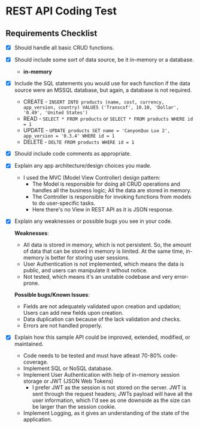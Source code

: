 # REST API Coding Test
 
 ## Requirements Checklist
  - [x] Should handle all basic CRUD functions.
  - [x] Should include some sort of data source, be it in-memory or a database.
    * **in-memory**
  - [x] Include the SQL statements you would use for each function if the data source were an MSSQL database, but again, a database is not required.
    * CREATE - `INSERT INTO products (name, cost, currency, app_version, country) VALUES ('Transcof', 10.10, 'Dollar', '0.49', 'United States')`
    * READ - `SELECT * FROM products` or `SELECT * FROM products WHERE id = 1`
    * UPDATE - `UPDATE products SET name = 'CanyonQuo Lux 2', app_version = '0.3.4' WHERE id = 1`
    * DELETE - `DELTE FROM products WHERE id = 1`
  - [x] Should include code comments as appropriate.
  - [x] Explain any app architecture/design choices you made.
    * I used the MVC (Model View Controller) design pattern:
      * The Model is responsible for doing all CRUD operations and handles all the business logic; All the data are stored in memory.
      * The Controller is responsible for invoking functions from models to do user-specific tasks.
      * Here there's no View in REST API as it is JSON response.

  - [x] Explain any weaknesses or possible bugs you see in your code.
    
    **Weaknesses**:
    * All data is stored in memory, which is not persistent. So, the amount of data that can be stored in memory is limited. At the same time, in-memory is better for storing user sessions.
    * User Authentication is not implemented, which means the data is public, and users can manipulate it without notice.
    * Not tested, which means it's an unstable codebase and very error-prone.

    **Possible bugs/Known Issues**:
    * Fields are not adequately validated upon creation and updation; Users can add new fields upon creation. 
    * Data duplication can because of the lack validation and checks.
    * Errors are not handled properly.
  
  - [x] Explain how this sample API could be improved, extended, modified, or maintained.
    * Code needs to be tested and must have atleast 70-80% code-coverage.
    * Implement SQL or NoSQL database.
    * Implement User Authentication with help of in-memory session storage or JWT (JSON Web Tokens)
      * I prefer JWT as the session is not stored on the server. JWT is sent through the request headers; JWTs payload will have all the user information, which I'd see as one downside as the size can be larger than the session cookie.
    * Implement Logging, as it gives an understanding of the state of the application.